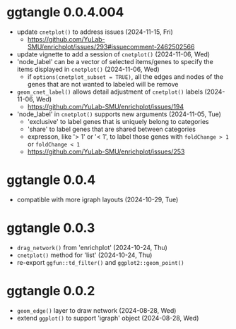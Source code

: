 # ggtangle 0.0.4.004

+ update `cnetplot()` to address issues (2024-11-15, Fri)
    - <https://github.com/YuLab-SMU/enrichplot/issues/293#issuecomment-2462502566>
+ update vignette to add a session of `cnetplot()` (2024-11-06, Wed)
+ 'node_label' can be a vector of selected items/genes to specify the items displayed in `cnetplot()` (2024-11-06, Wed)
    - if `options(cnetplot_subset = TRUE)`, all the edges and nodes of the genes that are not wanted to labeled will be remove 
+ `geom_cnet_label()` allows detail adjustment of `cnetplot()` labels (2024-11-06, Wed)
    - <https://github.com/YuLab-SMU/enrichplot/issues/194>
+ 'node_label' in `cnetplot()` supports new arguments (2024-11-05, Tue)
    - 'exclusive' to label genes that is uniquely belong to categories
    - 'share' to label genes that are shared between categories
    - expresson, like '> 1' or '< 1', to label those genes with `foldChange > 1` or `foldChange < 1`
    - <https://github.com/YuLab-SMU/enrichplot/issues/253>

# ggtangle 0.0.4

+ compatible with more igraph layouts (2024-10-29, Tue)

# ggtangle 0.0.3

+ `drag_network()` from 'enrichplot' (2024-10-24, Thu)
+ `cnetplot()` method for 'list' (2024-10-24, Thu)
+ re-export `ggfun::td_filter()` and `ggplot2::geom_point()`

# ggtangle 0.0.2

+ `geom_edge()` layer to draw network (2024-08-28, Wed) 
+ extend `ggplot()` to support 'igraph' object (2024-08-28, Wed) 
